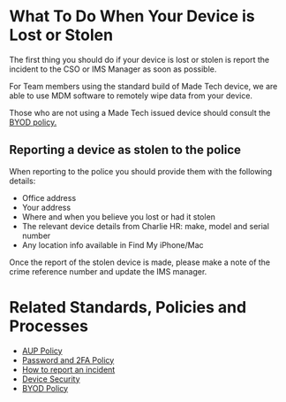 # What To Do When Your Device is Lost or Stolen

The first thing you should do if your device is lost or stolen is report the incident to the CSO or IMS Manager as soon as possible.

For Team members using the standard build of Made Tech device, we are able to use MDM software to remotely wipe data from your device. 

Those who are not using a Made Tech issued device should consult the [BYOD policy.](byod.md)

## Reporting a device as stolen to the police
When reporting to the police you should provide them with the following details:
 - Office address
 - Your address
 - Where and when you believe you lost or had it stolen
 - The relevant device details from Charlie HR: make, model and serial number
 - Any location info available in Find My iPhone/Mac

Once the report of the stolen device is made, please make a note of the crime reference number and update the IMS manager.

# Related Standards, Policies and Processes
 - [AUP Policy](aup.md)
 - [Password and 2FA Policy](password_and_2fa.md)
 - [How to report an incident](link)
 - [Device Security](device_security.md)
 - [BYOD Policy](byod.md)
